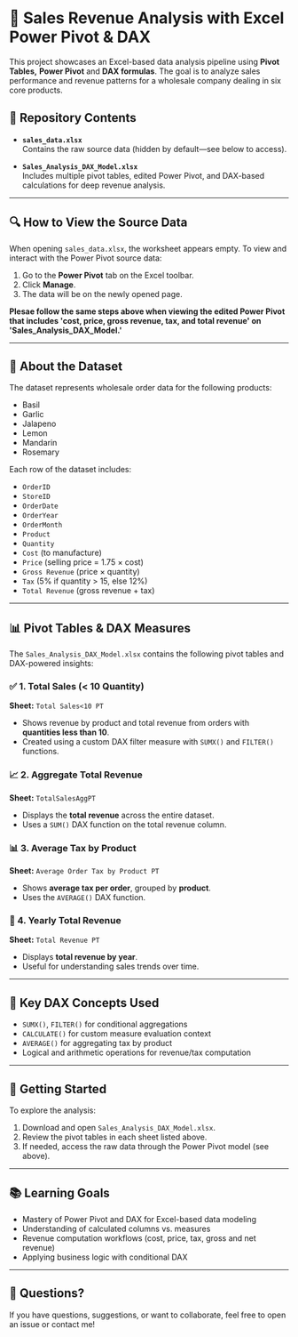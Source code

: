# 🧮 Sales Revenue Analysis with Excel Power Pivot & DAX

This project showcases an Excel-based data analysis pipeline using **Pivot Tables,** **Power Pivot** and **DAX formulas**. The goal is to analyze sales performance and revenue patterns for a wholesale company dealing in six core products.

## 📁 Repository Contents

- **`sales_data.xlsx`**  
  Contains the raw source data (hidden by default—see below to access).
  
- **`Sales_Analysis_DAX_Model.xlsx`**  
  Includes multiple pivot tables, edited Power Pivot, and DAX-based calculations for deep revenue analysis.

---

## 🔍 How to View the Source Data

When opening `sales_data.xlsx`, the worksheet appears empty. To view and interact with the Power Pivot source data:

1. Go to the **Power Pivot** tab on the Excel toolbar.
2. Click **Manage**.
3. The data will be on the newly opened page.

**Plesae follow the same steps above when viewing the edited Power Pivot that includes 'cost, price, gross revenue, tax, and total revenue' on 'Sales_Analysis_DAX_Model.'**

---

## 🛒 About the Dataset

The dataset represents wholesale order data for the following products:
- Basil
- Garlic
- Jalapeno
- Lemon
- Mandarin
- Rosemary

Each row of the dataset includes:
- `OrderID`
- `StoreID`
- `OrderDate`
- `OrderYear`
- `OrderMonth`
- `Product`
- `Quantity`
- `Cost` (to manufacture)
- `Price` (selling price = 1.75 × cost)
- `Gross Revenue` (price × quantity)
- `Tax` (5% if quantity > 15, else 12%)
- `Total Revenue` (gross revenue + tax)

---

## 📊 Pivot Tables & DAX Measures

The `Sales_Analysis_DAX_Model.xlsx` contains the following pivot tables and DAX-powered insights:

### ✅ 1. Total Sales (< 10 Quantity)
**Sheet:** `Total Sales<10 PT`  
- Shows revenue by product and total revenue from orders with **quantities less than 10**.
- Created using a custom DAX filter measure with `SUMX()` and `FILTER()` functions.

### 📈 2. Aggregate Total Revenue
**Sheet:** `TotalSalesAggPT`  
- Displays the **total revenue** across the entire dataset.
- Uses a `SUM()` DAX function on the total revenue column.

### 📊 3. Average Tax by Product
**Sheet:** `Average Order Tax by Product PT`  
- Shows **average tax per order**, grouped by **product**.
- Uses the `AVERAGE()` DAX function.

### 📆 4. Yearly Total Revenue
**Sheet:** `Total Revenue PT`  
- Displays **total revenue by year**.
- Useful for understanding sales trends over time.

---

## 📌 Key DAX Concepts Used

- `SUMX()`, `FILTER()` for conditional aggregations
- `CALCULATE()` for custom measure evaluation context
- `AVERAGE()` for aggregating tax by product
- Logical and arithmetic operations for revenue/tax computation

---

## 🚀 Getting Started

To explore the analysis:

1. Download and open `Sales_Analysis_DAX_Model.xlsx`.
2. Review the pivot tables in each sheet listed above.
3. If needed, access the raw data through the Power Pivot model (see above).

---

## 📚 Learning Goals

- Mastery of Power Pivot and DAX for Excel-based data modeling
- Understanding of calculated columns vs. measures
- Revenue computation workflows (cost, price, tax, gross and net revenue)
- Applying business logic with conditional DAX

---

## 📩 Questions?

If you have questions, suggestions, or want to collaborate, feel free to open an issue or contact me!

